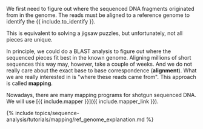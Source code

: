 We first need to figure out where the sequenced DNA fragments originated from in the genome. The reads must be aligned to a reference genome to identify the {{ include.to_identify }}.

This is equivalent to solving a jigsaw puzzles, but unfortunately, not all pieces are unique.

In principle, we could do a BLAST analysis to figure out where the sequenced pieces fit best in the known genome. Aligning millions of short sequences this way may, however, take a couple of weeks. And we do not really care about the exact base to base correspondence (**alignment**). What we are really interested in is "where these reads came from". This approach is called **mapping**.

Nowadays, there are many mapping programs for shotgun sequenced DNA. We will use [{{ include.mapper }}]({{ include.mapper_link }}).

{% include topics/sequence-analysis/tutorials/mapping/ref_genome_explanation.md %}
